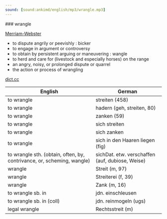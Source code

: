 ```yaml
---
sound: [sound:ankimd/english/mp3/wrangle.mp3]
---
```


\### wrangle

[Merriam-Webster](https://www.merriam-webster.com/dictionary/wrangle)

- to dispute angrily or peevishly : bicker
- to engage in argument or controversy
- to obtain by persistent arguing or maneuvering : wangle
- to herd and care for (livestock and especially horses) on the range
- an angry, noisy, or prolonged dispute or quarrel
- the action or process of wrangling

[dict.cc](https://www.dict.cc/wrangle)

| English        | German       |
| -------------- | ------------ |
| to wrangle | streiten (458) |
| to wrangle | hadern (geh, streiten, 80) |
| to wrangle | zanken (59) |
| to wrangle | sich streiten |
| to wrangle | sich zanken |
| to wrangle | sich in den Haaren liegen (fig) |
| to wrangle sth. (obtain, often, by, contrivance, or, scheming, wangle) | sichDat. etw. verschaffen (auf, dubiose, Weise) |
| wrangle | Streit (m, 97) |
| wrangle | Streiterei (f, 39) |
| wrangle | Zank (m, 16) |
| to wrangle sb. in | jdn. einschleusen |
| to wrangle sb. in (coll) | jdn. reinmogeln (ugs) |
| legal wrangle | Rechtsstreit (m) |
